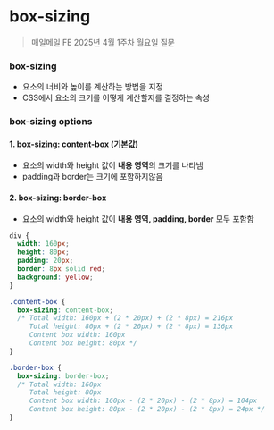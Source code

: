 #  box-sizing

> 매일메일 FE 2025년 4월 1주차 월요일 질문

### box-sizing
- 요소의 너비와 높이를 계산하는 방법을 지정
- CSS에서 요소의 크기를 어떻게 계산할지를 결정하는 속성

### box-sizing options

#### 1. box-sizing: content-box (기본값)
- 요소의 width와 height 값이 **내용 영역**의 크기를 나타냄
- padding과 border는 크기에 포함하지않음

#### 2. box-sizing: border-box
- 요소의 width와 height 값이 **내용 영역, padding, border** 모두 포함함

```css
div {
  width: 160px;
  height: 80px;
  padding: 20px;
  border: 8px solid red;
  background: yellow;
}

.content-box {
  box-sizing: content-box;
  /* Total width: 160px + (2 * 20px) + (2 * 8px) = 216px
     Total height: 80px + (2 * 20px) + (2 * 8px) = 136px
     Content box width: 160px
     Content box height: 80px */
}

.border-box {
  box-sizing: border-box;
  /* Total width: 160px
     Total height: 80px
     Content box width: 160px - (2 * 20px) - (2 * 8px) = 104px
     Content box height: 80px - (2 * 20px) - (2 * 8px) = 24px */
}

```